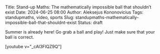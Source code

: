 Title: Stand-up Maths: The mathematically impossible ball that shouldn’t exist
Date: 2024-06-25 08:00
Author: Aleksejus Kononovicius
Tags: standupmaths, video, sports
Slug: standupmaths-mathematically-impossible-ball-that-shouldnt-exist
Status: draft

Summer is already here! Go grab a ball and play! Just make sure that your
ball is correct.

[youtube v="_cAl3FlQZ9Q"]

